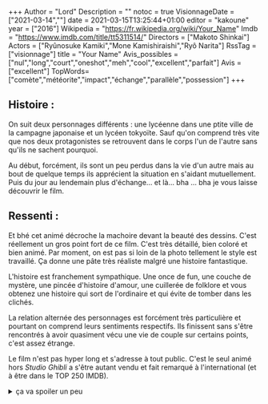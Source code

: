 +++
Author = "Lord"
Description = ""
notoc = true
VisionnageDate = ["2021-03-14",""]
date = 2021-03-15T13:25:44+01:00
editor = "kakoune"
year = ["2016"]
Wikipedia = "https://fr.wikipedia.org/wiki/Your_Name"
Imdb = "https://www.imdb.com/title/tt5311514/"
Directors = ["Makoto Shinkai"]
Actors = ["Ryûnosuke Kamiki","Mone Kamishiraishi","Ryô Narita"]
RssTag = ["visionnage"]
title = "Your Name"
Avis_possibles = ["nul","long","court","oneshot","meh","cool","excellent","parfait"]
Avis = ["excellent"] 
TopWords=["comète","météorite","impact","échange","parallèle","possession"]
+++
## Histoire :
On suit deux personnages différents : une lycéenne dans une ptite ville de la campagne japonaise et un lycéen tokyoïte.
Sauf qu'on comprend très vite que nos deux protagonistes se retrouvent dans le corps l'un de l'autre sans qu'ils ne sachent pourquoi.

Au début, forcément, ils sont un peu perdus dans la vie d'un autre mais au bout de quelque temps ils apprécient la situation en s'aidant mutuellement.
Puis du jour au lendemain plus d'échange… et là… bha … bha je vous laisse découvrir le film.

## Ressenti : 
Et bhé cet animé décroche la machoire devant la beauté des dessins.
C'est réellement un gros point fort de ce film.
C'est très détaillé, bien coloré et bien animé.
Par moment, on est pas si loin de la photo tellement le style est travaillé.
Ça donne une pâte très réaliste malgré une histoire fantastique.

L'histoire est franchement sympathique.
Une once de fun, une couche de mystère, une pincée d'histoire d'amour, une cuillerée de folklore et vous obtenez une histoire qui sort de l'ordinaire et qui évite de tomber dans les clichés.

La relation alternée des personnages est forcément très particulière et pourtant on comprend leurs sentiments respectifs.
Ils finissent sans s'être rencontrés à avoir quasiment vécu une vie de couple sur certains points, c'est assez étrange.

Le film n'est pas hyper long et s'adresse à tout public.
C'est le seul animé hors *Studio Ghibli* a s'être autant vendu et fait remarqué à l'international (et à être dans le TOP 250 IMDB).

<details><summary>ça va spoiler un peu</summary>

Le moment où l'on réalise que les deux protagonistes ne sont pas synchronisés et qu'ils vivent en fait à 3 ans d'écart est un joli ptit twist fort agréable.
Lors de leur échange de corps, ils sont en fait sur la temporalité l'un de l'autre : les évènements de la vie de *Taki* se déroulent trois ans après ceux de la vie de *Mitsuha*. 
À ce moment-là on se met à réaliser qu'ils ne pourront jamais se rencontrer ce qui met un sacré coup.
Mais en plus on réalise que *Mitsuha* est déjà morte !

Ça donne envie de s'énerver et d'aller engueuler le scénariste.
Par chance tout se dénoue (badum tssss) par la suite.

On en vient à se demander si, il y a 1000 ans déjà, le premier cratère (qui a créé le lac) ne résulte pas d'une histoire similaire aussi.
Et est-ce que la religion pratiquée par *Mitsuha* ne serait pas issue de cet évènement distant ?

Et est-ce que *Musubi* (le dieu de cette religion) n'aurait pas choisi de créer cet échange de corps avec un délai de 3 ans, afin de permettre de sauver la famille de *Mitsuha* afin de perpétrer son culte ?
Ouai ça commence à partir loin mais il n'y a pas de réponse donnée dans le film, à nous de les inventer !
</details>
